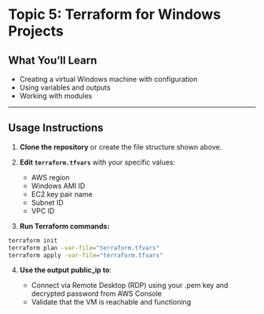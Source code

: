 # Topic 5: Terraform for Windows Projects

## What You’ll Learn
- Creating a virtual Windows machine with configuration
- Using variables and outputs 
- Working with modules

---

## Usage Instructions

1. **Clone the repository** or create the file structure shown above.
2. **Edit `terraform.tfvars`** with your specific values:
   - AWS region 
   - Windows AMI ID 
   - EC2 key pair name
   - Subnet ID
   - VPC ID

3. **Run Terraform commands:**

```bash
terraform init
terraform plan -var-file="terraform.tfvars"
terraform apply -var-file="terraform.tfvars"
```

4. **Use the output public_ip to**:

    - Connect via Remote Desktop (RDP) using your .pem key and decrypted password from AWS Console
    - Validate that the VM is reachable and functioning

